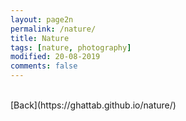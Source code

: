 ```yaml
---
layout: page2n
permalink: /nature/
title: Nature
tags: [nature, photography]
modified: 20-08-2019
comments: false
---
```


</br>
[Back](https://ghattab.github.io/nature/)

